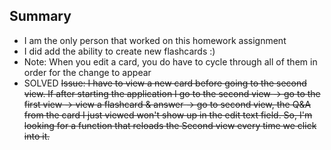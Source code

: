 ## Summary

- I am the only person that worked on this homework assignment
- I did add the ability to create new flashcards :)
- Note: When you edit a card, you do have to cycle through all of them in order for the change to appear
- SOLVED ~~Issue: I have to view a new card before going to the second view. If after starting the application
I go to the second view -> go to the first view -> view a flashcard & answer -> go to second view, the Q&A from 
the card I just viewed won't show up in the edit text field. So, I'm looking for a function that reloads the Second 
view every time we click into it.~~
